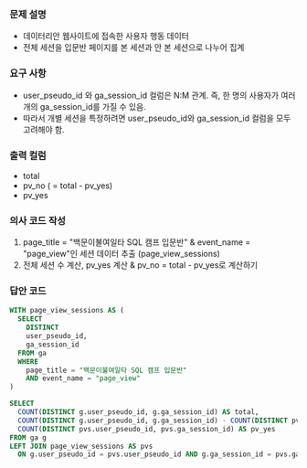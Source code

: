 ### 문제 설명
- 데이터리안 웹사이트에 접속한 사용자 행동 데이터
- 전체 세션을 입문반 페이지를 본 세션과 안 본 세션으로 나누어 집계

### 요구 사항
- user_pseudo_id 와 ga_session_id 컬럼은 N:M 관계. 즉, 한 명의 사용자가 여러 개의 ga_session_id를 가질 수 있음.
- 따라서 개별 세션을 특정하려면 user_pseudo_id와 ga_session_id 컬럼을 모두 고려해야 함.

### 출력 컬럼
- total
- pv_no ( = total - pv_yes)
- pv_yes

### 의사 코드 작성
1. page_title = "백문이불여일타 SQL 캠프 입문반" & event_name = "page_view"인 세션 데이터 추출 (page_view_sessions)
2. 전체 세션 수 계산, pv_yes 계산 & pv_no = total - pv_yes로 계산하기

### 답안 코드
```sql
WITH page_view_sessions AS (
  SELECT
    DISTINCT
    user_pseudo_id,
    ga_session_id
  FROM ga
  WHERE
    page_title = "백문이불여일타 SQL 캠프 입문반"
    AND event_name = "page_view"
)

SELECT
  COUNT(DISTINCT g.user_pseudo_id, g.ga_session_id) AS total,
  COUNT(DISTINCT g.user_pseudo_id, g.ga_session_id) - COUNT(DISTINCT pvs.user_pseudo_id, pvs.ga_session_id) AS pv_no,
  COUNT(DISTINCT pvs.user_pseudo_id, pvs.ga_session_id) AS pv_yes
FROM ga g
LEFT JOIN page_view_sessions AS pvs
  ON g.user_pseudo_id = pvs.user_pseudo_id AND g.ga_session_id = pvs.ga_session_id

```